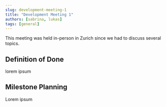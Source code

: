 ```yaml
---
slug: development-meeting-1
title: "Development Meeting 1"
authors: [sabrina, lukas]
tags: [general]
---
```


This meeting was held in-person in Zurich since we had to discuss several topics.

<!--truncate-->

## Definition of Done

lorem ipsum

## Milestone Planning

Lorem ipsum